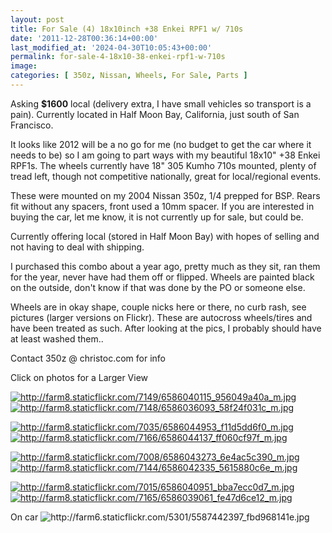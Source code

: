 ```yaml
---
layout: post
title: For Sale (4) 18x10inch +38 Enkei RPF1 w/ 710s
date: '2011-12-28T00:36:14+00:00'
last_modified_at: '2024-04-30T10:05:43+00:00'
permalink: for-sale-4-18x10-38-enkei-rpf1-w-710s
image:
categories: [ 350z, Nissan, Wheels, For Sale, Parts ]
---
```

Asking **$1600** local (delivery extra, I have small vehicles so transport is a pain). Currently located in Half Moon Bay, California, just south of San Francisco.

It looks like 2012 will be a no go for me (no budget to get the car where it needs to be) so I am going to part ways with my beautiful 18x10" +38 Enkei RPF1s. The wheels currently have 18" 305 Kumho 710s mounted, plenty of tread left, though not competitive nationally, great for local/regional events.


These were mounted on my 2004 Nissan 350z, 1/4 prepped for BSP. Rears fit without any spacers, front used a 10mm spacer. If you are interested in buying the car, let me know, it is not currently up for sale, but could be.

Currently offering local (stored in Half Moon Bay) with hopes of selling and not having to deal with shipping.

I purchased this combo about a year ago, pretty much as they sit, ran them for the year, never have had them off or flipped. Wheels are painted black on the outside, don't know if that was done by the PO or someone else.

Wheels are in okay shape, couple nicks here or there, no curb rash, see pictures (larger versions on Flickr). These are autocross wheels/tires and have been treated as such. After looking at the pics, I probably should have at least washed them..

Contact 350z @ christoc.com for info

Click on photos for a Larger View  


<a href="http://www.flickr.com/photos/chammond/6586040115/in/photostream"><img border="0" alt="http://farm8.staticflickr.com/7149/6586040115_956049a40a_m.jpg" src="http://farm8.staticflickr.com/7149/6586040115_956049a40a_m.jpg" /> </a><a href="http://www.flickr.com/photos/chammond/6586036093/in/photostream"><img border="0" alt="http://farm8.staticflickr.com/7148/6586036093_58f24f031c_m.jpg" src="http://farm8.staticflickr.com/7148/6586036093_58f24f031c_m.jpg" /></a>    

<a href="http://www.flickr.com/photos/chammond/6586044953/in/photostream"><img border="0" alt="http://farm8.staticflickr.com/7035/6586044953_f11d5dd6f0_m.jpg" src="http://farm8.staticflickr.com/7035/6586044953_f11d5dd6f0_m.jpg" /> </a><a href="http://www.flickr.com/photos/chammond/6586044137/in/photostream"><img border="0" alt="http://farm8.staticflickr.com/7166/6586044137_ff060cf97f_m.jpg" src="http://farm8.staticflickr.com/7166/6586044137_ff060cf97f_m.jpg" /></a>    

<a href="http://www.flickr.com/photos/chammond/6586043273/in/photostream"><img border="0" alt="http://farm8.staticflickr.com/7008/6586043273_6e4ac5c390_m.jpg" src="http://farm8.staticflickr.com/7008/6586043273_6e4ac5c390_m.jpg" /> </a><a href="http://www.flickr.com/photos/chammond/6586042335/in/photostream"><img border="0" alt="http://farm8.staticflickr.com/7144/6586042335_5615880c6e_m.jpg" src="http://farm8.staticflickr.com/7144/6586042335_5615880c6e_m.jpg" /></a>    

<a href="http://www.flickr.com/photos/chammond/6586040951/in/photostream"><img border="0" alt="http://farm8.staticflickr.com/7015/6586040951_bba7ecc0d7_m.jpg" src="http://farm8.staticflickr.com/7015/6586040951_bba7ecc0d7_m.jpg" /> </a><a href="http://www.flickr.com/photos/chammond/6586039061/in/photostream"><img border="0" alt="http://farm8.staticflickr.com/7165/6586039061_fe47d6ce12_m.jpg" src="http://farm8.staticflickr.com/7165/6586039061_fe47d6ce12_m.jpg" /></a>    

On car <img border="0" alt="http://farm6.staticflickr.com/5301/5587442397_fbd968141e.jpg" src="http://farm6.staticflickr.com/5301/5587442397_fbd968141e.jpg" />



